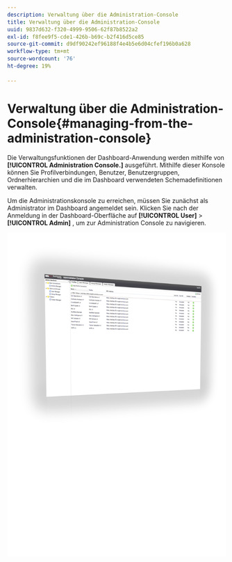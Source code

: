 ```yaml
---
description: Verwaltung über die Administration-Console
title: Verwaltung über die Administration-Console
uuid: 9837d632-f320-4999-9506-62f87b8522a2
exl-id: f8fee9f5-cde1-426b-b69c-b2f416d5ce85
source-git-commit: d9df90242ef96188f4e4b5e6d04cfef196b0a628
workflow-type: tm+mt
source-wordcount: '76'
ht-degree: 19%

---
```


# Verwaltung über die Administration-Console{#managing-from-the-administration-console}

Die Verwaltungsfunktionen der Dashboard-Anwendung werden mithilfe von **[!UICONTROL Administration Console.]** ausgeführt. Mithilfe dieser Konsole können Sie Profilverbindungen, Benutzer, Benutzergruppen, Ordnerhierarchien und die im Dashboard verwendeten Schemadefinitionen verwalten.

Um die Administrationskonsole zu erreichen, müssen Sie zunächst als Administrator im Dashboard angemeldet sein. Klicken Sie nach der Anmeldung in der Dashboard-Oberfläche auf **[!UICONTROL User]** > **[!UICONTROL Admin]** , um zur Administration Console zu navigieren.

![](assets/admin_console.png)
